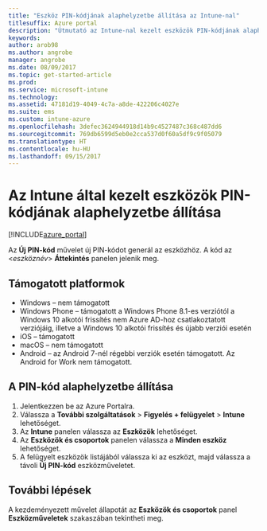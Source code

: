```yaml
---
title: "Eszköz PIN-kódjának alaphelyzetbe állítása az Intune-nal"
titlesuffix: Azure portal
description: "Útmutató az Intune-nal kezelt eszközök PIN-kódjának alaphelyzetbe állításához.”"
keywords: 
author: arob98
ms.author: angrobe
manager: angrobe
ms.date: 08/09/2017
ms.topic: get-started-article
ms.prod: 
ms.service: microsoft-intune
ms.technology: 
ms.assetid: 47181d19-4049-4c7a-a8de-422206c4027e
ms.suite: ems
ms.custom: intune-azure
ms.openlocfilehash: 3defec3624944918d14b9c4527487c368c487dd6
ms.sourcegitcommit: 769db6599d5eb0e2cca537d0f60a5df9c9f05079
ms.translationtype: HT
ms.contentlocale: hu-HU
ms.lasthandoff: 09/15/2017
---
```

# <a name="reset-the-passcode-on-intune-managed-devices"></a>Az Intune által kezelt eszközök PIN-kódjának alaphelyzetbe állítása


[!INCLUDE[azure_portal](./includes/azure_portal.md)]

Az **Új PIN-kód** művelet új PIN-kódot generál az eszközhöz. A kód az <*eszköznév*> **Áttekintés** panelen jelenik meg.

## <a name="supported-platforms"></a>Támogatott platformok

- Windows – nem támogatott
- Windows Phone – támogatott a Windows Phone 8.1-es verziótól a Windows 10 alkotói frissítés nem Azure AD-hoz csatlakoztatott verziójáig, illetve a Windows 10 alkotói frissítés és újabb verziói esetén
- iOS – támogatott
- macOS – nem támogatott
- Android – az Android 7-nél régebbi verziók esetén támogatott. Az Android for Work nem támogatott.

## <a name="how-to-reset-a-passcode"></a>A PIN-kód alaphelyzetbe állítása

1. Jelentkezzen be az Azure Portalra.
2. Válassza a **További szolgáltatások** > **Figyelés + felügyelet** > **Intune** lehetőséget.
3. Az **Intune** panelen válassza az **Eszközök** lehetőséget.
4. Az **Eszközök és csoportok** panelen válassza a **Minden eszköz** lehetőséget.
5. A felügyelt eszközök listájából válassza ki az eszközt, majd válassza a távoli **Új PIN-kód** eszközműveletet.

## <a name="next-steps"></a>További lépések

A kezdeményezett művelet állapotát az **Eszközök és csoportok** panel **Eszközműveletek** szakaszában tekintheti meg.
